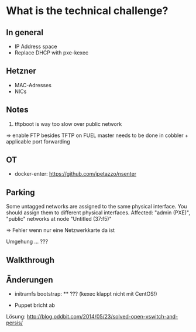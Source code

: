 # What is the technical challenge?

## In general

* IP Address space
* Replace DHCP with pxe-kexec

## Hetzner

* MAC-Adresses
* NICs

## Notes

1. tftpboot is way too slow over public network
 
=> enable FTP besides TFTP on FUEL master
needs to be done in cobbler + applicable port forwarding

## OT

* docker-enter: https://github.com/jpetazzo/nsenter
 
## Parking

Some untagged networks are assigned to the same physical interface. You should assign them to different physical interfaces. Affected:
"admin (PXE)", "public" networks at node "Untitled (37:f5)"

=> Fehler wenn nur eine Netzwerkkarte da ist

Umgehung ... ???

## Walkthrough

## Änderungen

* initramfs bootstrap:
** ??? 
(kexec klappt nicht mit CentOS!)

* Puppet bricht ab

Lösung: http://blog.oddbit.com/2014/05/23/solved-open-vswitch-and-persis/
